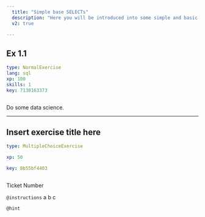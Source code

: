```yaml
---
  title: "Simple base SELECTs"
  description: "Here you will be introduced into some simple and basic selects from real-world requirements."
  v2: true

---
```

## Ex 1.1

```yaml
type: NormalExercise
lang: sql
xp: 100
skills: 1
key: 7138163373



```

Do some data science.













---
## Insert exercise title here

```yaml
type: MultipleChoiceExercise

xp: 50

key: 8b55bf4403



```

Ticket Number

`@instructions`
a
b
c

`@hint`










